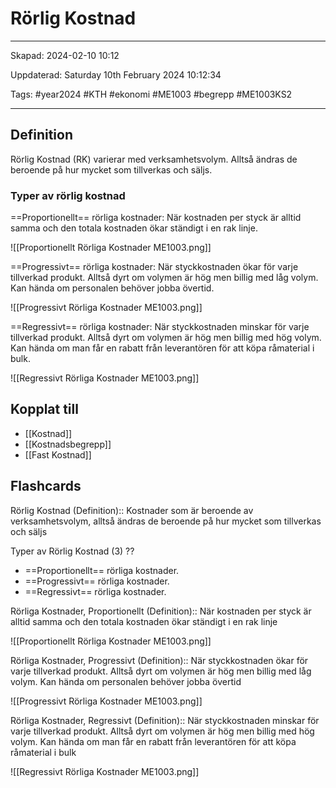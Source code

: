 # Rörlig Kostnad

---

Skapad: 2024-02-10 10:12

Uppdaterad: Saturday 10th February 2024 10:12:34

Tags: #year2024 #KTH #ekonomi #ME1003 #begrepp #ME1003KS2

---

## Definition

Rörlig Kostnad (RK) varierar med verksamhetsvolym. Alltså ändras de beroende på hur mycket som tillverkas och säljs.

### Typer av rörlig kostnad

==Proportionellt== rörliga kostnader:
När kostnaden per styck är alltid samma och den totala kostnaden ökar ständigt i en rak linje.

![[Proportionellt Rörliga Kostnader ME1003.png]]

==Progressivt== rörliga kostnader:
När styckkostnaden ökar för varje tillverkad produkt. Alltså dyrt om volymen är hög men billig med låg volym. Kan hända om personalen behöver jobba övertid.

![[Progressivt Rörliga Kostnader ME1003.png]]

==Regressivt== rörliga kostnader:
När styckkostnaden minskar för varje tillverkad produkt. Alltså dyrt om volymen är hög men billig med hög volym. Kan hända om man får en rabatt från leverantören för att köpa råmaterial i bulk.

![[Regressivt Rörliga Kostnader ME1003.png]]

## Kopplat till

- [[Kostnad]]
- [[Kostnadsbegrepp]]
- [[Fast Kostnad]]

## Flashcards

Rörlig Kostnad (Definition):: Kostnader som är beroende av verksamhetsvolym, alltså ändras de beroende på hur mycket som tillverkas och säljs
<!--SR:!2024-02-10,4,270!2024-02-17,4,272-->

Typer av Rörlig Kostnad (3)
??
- ==Proportionellt== rörliga kostnader.
- ==Progressivt== rörliga kostnader.
- ==Regressivt== rörliga kostnader.
<!--SR:!2024-02-17,4,276!2000-01-01,1,250-->

Rörliga Kostnader, Proportionellt (Definition):: När kostnaden per styck är alltid samma och den totala kostnaden ökar ständigt i en rak linje
<!--SR:!2000-01-01,1,250!2024-02-17,4,278-->
![[Proportionellt Rörliga Kostnader ME1003.png]]

Rörliga Kostnader, Progressivt (Definition):: När styckkostnaden ökar för varje tillverkad produkt. Alltså dyrt om volymen är hög men billig med låg volym. Kan hända om personalen behöver jobba övertid
<!--SR:!2024-02-17,4,272!2000-01-01,1,250-->
![[Progressivt Rörliga Kostnader ME1003.png]]

Rörliga Kostnader, Regressivt (Definition):: När styckkostnaden minskar för varje tillverkad produkt. Alltså dyrt om volymen är hög men billig med hög volym. Kan hända om man får en rabatt från leverantören för att köpa råmaterial i bulk
<!--SR:!2000-01-01,1,250!2024-02-16,3,252-->
![[Regressivt Rörliga Kostnader ME1003.png]]

